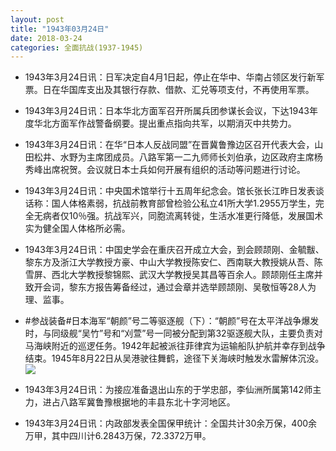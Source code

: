 ```yaml
---
layout: post
title: "1943年03月24日"
date: 2018-03-24
categories: 全面抗战(1937-1945)
---
```


<meta name="referrer" content="no-referrer" />

- 1943年3月24日讯：日军决定自4月1日起，停止在华中、华南占领区发行新军票。日在华国库支出及其银行存款、借款、汇兑等项支付，不再使用军票。 

- 1943年3月24日讯：日本华北方面军召开所属兵团参谋长会议，下达1943年度华北方面军作战警备纲要。提出重点指向共军，以期消灭中共势力。 

- 1943年3月24日讯：在华“日本人反战同盟”在晋冀鲁豫边区召开代表大会，山田松井、水野为主席团成员。八路军第一二九师师长刘伯承，边区政府主席杨秀峰出席祝贺。会议就日本士兵如何开展有组织的活动等问题进行讨论。 

- 1943年3月24日讯：中央国术馆举行十五周年纪念会。馆长张长江昨日发表谈话称：国人体格素弱，抗战前教育部曾检验公私立41所大学1.2955万学生，完全无病者仅10％强。抗战军兴，同胞流离转徙，生活水准更行降低，发展国术实为健全国人体格所必需。 

- 1943年3月24日讯：中国史学会在重庆召开成立大会，到会顾颉刚、金毓黻、黎东方及浙江大学教授方豪、中山大学教授陈安仁、西南联大教授姚从吾、陈雪屏、西北大学教授黎锦熙、武汉大学教授吴其昌等百余人。顾颉刚任主席并致开会词，黎东方报告筹备经过，通过会章并选举顾颉刚、吴敬恒等28人为理、监事。 

- #参战装备#日本海军“朝颜”号二等驱逐舰（下）：“朝颜”号在太平洋战争爆发时，与同级舰“吴竹”号和“刈萱”号一同被分配到第32驱逐舰大队，主要负责对马海峡附近的巡逻任务。1942年起被派往菲律宾为运输船队护航并幸存到战争结束。1945年8月22日从吴港驶往舞鹤，途径下关海峡时触发水雷解体沉没。 <br/><img src="https://wx2.sinaimg.cn/large/aca367d8ly1fpnoe4q6nej20p20a640c.jpg" />

- 1943年3月24日讯：为接应准备退出山东的于学忠部，李仙洲所属第142师主力，进占八路军冀鲁豫根据地的丰县东北十字河地区。 

- 1943年3月24日讯：内政部发表全国保甲统计：全国共计30余万保，400余万甲，其中四川计6.2843万保，72.3372万甲。 

